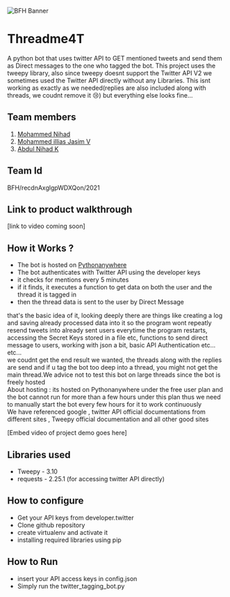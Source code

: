 ![BFH Banner](https://trello-attachments.s3.amazonaws.com/542e9c6316504d5797afbfb9/542e9c6316504d5797afbfc1/39dee8d993841943b5723510ce663233/Frame_19.png)
# Threadme4T
A python bot that uses twitter API to GET mentioned tweets and send them as Direct messages to the one who tagged the bot. This project uses the tweepy library, also since tweepy doesnt support the Twitter API V2 we sometimes used the Twitter API directly without any Libraries. This isnt working as exactly as we needed(replies are also included along with threads, we coudnt remove it 😢) but everything else looks fine...

## Team members
1. <a href="https://github.com/ShunKaido">Mohammed Nihad</a> 
2. <a href="https://github.com/ilyazjasim">Mohammed illias Jasim V</a> 
3. <a href="https://github.com/Nihadk117">Abdul Nihad K</a> 

## Team Id
BFH/recdnAxglgpWDXQon/2021

## Link to product walkthrough
[link to video coming soon]

## How it Works ?
<ul>
 <li>The bot is hosted on <a href="https://www.pythonanywhere.com/">Pythonanywhere</a></li>
<li>The bot authenticates with Twitter API using the developer keys</li>
<li>it checks for mentions every 5 minutes</li>
<li>if it finds, it executes a function to get data on both the user and the thread it is tagged in</li>
<li>then the thread data is sent to the user by Direct Message</li>
</ul>that's the basic idea of it, looking deeply there are things like creating a log and saving already processed data into it so the program wont repeatly resend tweets into already sent users everytime the program restarts, accessing the Secret Keys stored in a file etc, functions to send direct message to users, working with json  a bit, basic API Authentication etc... etc... <br>we coudnt get the end result we wanted, the threads along with the replies are send and if u tag the bot too deep into a thread, you might not get the main thread.We advice not to test this bot on large threads since the bot is freely hosted <br>About hosting : its hosted on Pythonanywhere under the free user plan and the bot cannot run for more than a few hours under this plan thus we need to manually start the bot every few hours for it to work continuously<br>
We have referenced google , twitter API official documentations from different sites , Tweepy official documentation and all other good sites<br>

[Embed video of project demo goes here]

## Libraries used
<ul>
<li>Tweepy - 3.10</li>
<li>requests - 2.25.1 (for accessing twitter API directly)</li>
</ul>

## How to configure
<ul>
 <li>Get your API keys from developer.twitter </li>
<li>Clone github repository</li>
<li>create virtualenv and activate it</li>
<li>installing required libraries using pip</li>
</ul>

## How to Run
 <ul> <li>insert your API access keys in config.json</li>
  <li>Simply run the twitter_tagging_bot.py </li></ul>
   
